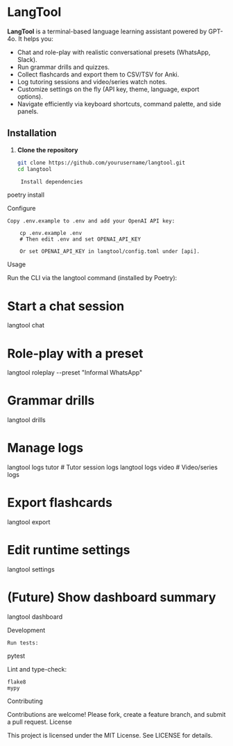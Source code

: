 # LangTool

**LangTool** is a terminal-based language learning assistant powered by GPT-4o. It helps you:

- Chat and role-play with realistic conversational presets (WhatsApp, Slack).  
- Run grammar drills and quizzes.  
- Collect flashcards and export them to CSV/TSV for Anki.  
- Log tutoring sessions and video/series watch notes.  
- Customize settings on the fly (API key, theme, language, export options).  
- Navigate efficiently via keyboard shortcuts, command palette, and side panels.  

## Installation

1. **Clone the repository**  
   ```bash
   git clone https://github.com/yourusername/langtool.git
   cd langtool

    Install dependencies

poetry install

Configure

    Copy .env.example to .env and add your OpenAI API key:

        cp .env.example .env
        # Then edit .env and set OPENAI_API_KEY

        Or set OPENAI_API_KEY in langtool/config.toml under [api].

Usage

Run the CLI via the langtool command (installed by Poetry):

# Start a chat session
langtool chat

# Role-play with a preset
langtool roleplay --preset "Informal WhatsApp"

# Grammar drills
langtool drills

# Manage logs
langtool logs tutor   # Tutor session logs
langtool logs video   # Video/series logs

# Export flashcards
langtool export

# Edit runtime settings
langtool settings

# (Future) Show dashboard summary
langtool dashboard

Development

    Run tests:

pytest

Lint and type-check:

    flake8
    mypy

Contributing

Contributions are welcome! Please fork, create a feature branch, and submit a pull request.
License

This project is licensed under the MIT License. See LICENSE for details.